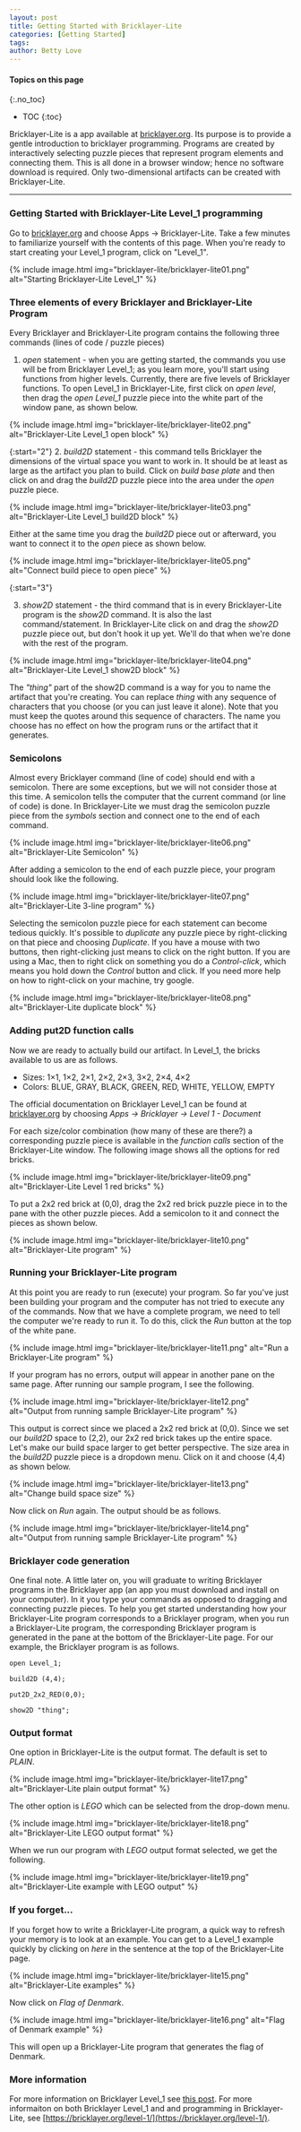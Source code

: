 ```yaml
---
layout: post
title: Getting Started with Bricklayer-Lite
categories: [Getting Started]
tags: 
author: Betty Love
---
```


#### Topics on this page
{:.no_toc}
* TOC
{:toc}

Bricklayer-Lite is a app available at [bricklayer.org](https://bricklayer.org). Its purpose is to provide a gentle introduction to bricklayer programming. Programs are created by interactively selecting puzzle pieces that represent program elements and connecting them. This is all done in a browser window; hence no software download is required.  Only two-dimensional artifacts can be created with Bricklayer-Lite.

***

### Getting Started with Bricklayer-Lite Level_1 programming

Go to [bricklayer.org](https://bricklayer.org) and choose Apps -> Bricklayer-Lite. Take a few minutes to familiarize yourself with the contents of this page.  When you're ready to start creating your Level_1 program, click on "Level_1".

{% include image.html img="bricklayer-lite/bricklayer-lite01.png"  alt="Starting Bricklayer-Lite Level_1" %}

### Three elements of every Bricklayer and Bricklayer-Lite Program

Every Bricklayer and Bricklayer-Lite program contains the following three commands (lines of code / puzzle pieces)

   1. *open* statement - when you are getting started, the commands you use will be from Bricklayer Level_1; as you learn more, you'll start using functions from higher levels.  Currently, there are five levels of Bricklayer functions.  To open Level_1 in Bricklayer-Lite, first click on *open level*, then drag the *open Level_1* puzzle piece into the white part of the window pane, as shown below.

   {% include image.html img="bricklayer-lite/bricklayer-lite02.png"  alt="Bricklayer-Lite Level_1 open block" %}

{:start="2"}
   2. *build2D* statement - this command tells Bricklayer the dimensions of the virtual space you want to work in.  It should be at least as large as the artifact you plan to build.  Click on *build base plate* and then click on and drag the *build2D* puzzle piece into the area under the *open* puzzle piece.

   {% include image.html img="bricklayer-lite/bricklayer-lite03.png"  alt="Bricklayer-Lite Level_1 build2D block" %}

   Either at the same time you drag the *build2D* piece out or afterward, you want to connect it to the *open* piece as shown below.

   {% include image.html img="bricklayer-lite/bricklayer-lite05.png"  alt="Connect build piece to open piece" %}

{:start="3"}

   3. *show2D* statement - the third command that is in every Bricklayer-Lite program is the *show2D* command.  It is also the last command/statement. In Bricklayer-Lite click on and drag the *show2D* puzzle piece out, but don't hook it up yet.  We'll do that when we're done with the rest of the program.

   {% include image.html img="bricklayer-lite/bricklayer-lite04.png"  alt="Bricklayer-Lite Level_1 show2D block" %}

   The *"thing"* part of the show2D command is a way for you to name the artifact that you're creating. You can replace *thing* with any sequence of characters that you choose (or you can just leave it alone).  Note that you must keep the quotes around this sequence of characters. The name you choose has no effect on how the program runs or the artifact that it generates.

### Semicolons

Almost every Bricklayer command (line of code) should end with a semicolon.  There are some exceptions, but we will not consider those at this time. A semicolon tells the computer that the current command (or line of code) is done. In Bricklayer-Lite we must drag the semicolon puzzle piece from the *symbols* section and connect one to the end of each command.

{% include image.html img="bricklayer-lite/bricklayer-lite06.png"  alt="Bricklayer-Lite Semicolon" %}

After adding a semicolon to the end of each puzzle piece, your program should look like the following.

{% include image.html img="bricklayer-lite/bricklayer-lite07.png"  alt="Bricklayer-Lite 3-line program" %}

Selecting the semicolon puzzle piece for each statement can become tedious quickly.  It's possible to *duplicate* any puzzle piece by right-clicking on that piece and choosing *Duplicate*. If you have a mouse with two buttons, then right-clicking just means to click on the right button.  If you are using a Mac, then to right click on something you do a *Control-click*, which means you hold down the *Control* button and click. If you need more help on how to right-click on your machine, try google.

{% include image.html img="bricklayer-lite/bricklayer-lite08.png"  alt="Bricklayer-Lite duplicate block" %}

### Adding put2D function calls

Now we are ready to actually build our artifact.  In Level_1, the bricks available to us are as follows.

   - Sizes: 1×1, 1×2, 2×1, 2×2, 2×3, 3×2, 2×4, 4×2
   - Colors: BLUE, GRAY, BLACK, GREEN, RED, WHITE, YELLOW, EMPTY

The official documentation on Bricklayer Level_1 can be found at [bricklayer.org](https://bricklayer.org) by choosing *Apps -> Bricklayer -> Level 1 - Document*

For each size/color combination (how many of these are there?) a corresponding puzzle piece is available in the *function calls* section of the Bricklayer-Lite window.  The following image shows all the options for red bricks.

{% include image.html img="bricklayer-lite/bricklayer-lite09.png"  alt="Bricklayer-Lite Level 1 red bricks" %}

To put a 2x2 red brick at (0,0), drag the 2x2 red brick puzzle piece in to the pane with the other puzzle pieces.  Add a semicolon to it and connect the pieces as shown below.

{% include image.html img="bricklayer-lite/bricklayer-lite10.png"  alt="Bricklayer-Lite program" %}

### Running your Bricklayer-Lite program

At this point you are ready to run (execute) your program. So far you've just been building your program and the computer has not tried to execute any of the commands.  Now that we have a complete program, we need to tell the computer we're ready to run it.  To do this, click the *Run* button at the top of the white pane.

{% include image.html img="bricklayer-lite/bricklayer-lite11.png"  alt="Run a Bricklayer-Lite program" %}

If your program has no errors, output will appear in another pane on the same page. After running our sample program, I see the following.

{% include image.html img="bricklayer-lite/bricklayer-lite12.png"  alt="Output from running sample Bricklayer-Lite program" %}

This output is correct since we placed a 2x2 red brick at (0,0).  Since we set our *build2D* space to (2,2), our 2x2 red brick takes up the entire space.  Let's make our build space larger to get better perspective. The size area in the *build2D* puzzle piece is a dropdown menu. Click on it and choose (4,4) as shown below.

{% include image.html img="bricklayer-lite/bricklayer-lite13.png"  alt="Change build space size" %}

Now click on *Run* again.  The output should be as follows.

{% include image.html img="bricklayer-lite/bricklayer-lite14.png"  alt="Output from running sample Bricklayer-Lite program" %}

### Bricklayer code generation

One final note.  A little later on, you will graduate to writing Bricklayer programs in the Bricklayer app (an app you must download and install on your computer).  In it you type your commands as opposed to dragging and connecting puzzle pieces.  To help you get started understanding how your Bricklayer-Lite program corresponds to a Bricklayer program, when you run a Bricklayer-Lite program, the corresponding Bricklayer program is generated in the pane at the bottom of the Bricklayer-Lite page.  For our example, the Bricklayer program is as follows.

```
open Level_1;

build2D (4,4);

put2D_2x2_RED(0,0);

show2D "thing";
```

### Output format

One option in Bricklayer-Lite is the output format. The default is set to *PLAIN*.

{% include image.html img="bricklayer-lite/bricklayer-lite17.png"  alt="Bricklayer-Lite plain output format" %}

The other option is *LEGO* which can be selected from the drop-down menu.

{% include image.html img="bricklayer-lite/bricklayer-lite18.png"  alt="Bricklayer-Lite LEGO output format" %}

When we run our program with *LEGO* output format selected, we get the following.

{% include image.html img="bricklayer-lite/bricklayer-lite19.png"  alt="Bricklayer-Lite example with LEGO output" %}

### If you forget...

If you forget how to write a Bricklayer-Lite program, a quick way to refresh your memory is to look at an example. You can get to a Level_1 example quickly by clicking on *here* in the sentence at the top of the Bricklayer-Lite page.

{% include image.html img="bricklayer-lite/bricklayer-lite15.png"  alt="Bricklayer-Lite examples" %}

Now click on *Flag of Denmark*.

{% include image.html img="bricklayer-lite/bricklayer-lite16.png"  alt="Flag of Denmark example" %}

This will open up a Bricklayer-Lite program that generates the flag of Denmark.

### More information

For more information on Bricklayer Level_1 see [this post](/intro-to-level1-functions).  For more informaiton on both Bricklayer Level_1 and and programming in Bricklayer-Lite, see [https://bricklayer.org/level-1/](https://bricklayer.org/level-1/).
